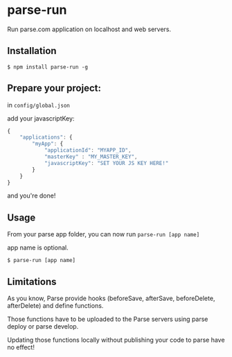 # parse-run

Run parse.com application on localhost and web servers.


## Installation

    $ npm install parse-run -g


## Prepare your project:

in `config/global.json`

add your javascriptKey:

```javascript
{
    "applications": {
        "myApp": {
            "applicationId": "MYAPP_ID",
            "masterKey" : "MY_MASTER_KEY",
            "javascriptKey": "SET YOUR JS KEY HERE!"
        }
    }
}
```

and you're done!


## Usage

From your parse app folder, you can now run `parse-run [app name]`

app name is optional.

    $ parse-run [app name]


## Limitations

As you know, Parse provide hooks (beforeSave, afterSave, beforeDelete, afterDelete) and define functions.

Those functions have to be uploaded to the Parse servers using parse deploy or parse develop.

Updating those functions locally without publishing your code to parse have no effect!
